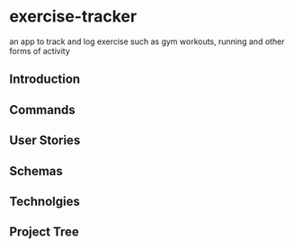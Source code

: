 # exercise-tracker
an app to track and log exercise such as gym workouts, running and other forms of activity

## Introduction

## Commands

## User Stories

## Schemas

## Technolgies

## Project Tree